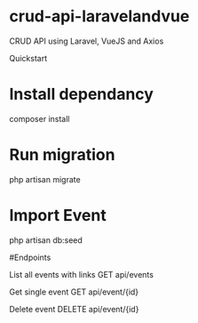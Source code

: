 # crud-api-laravelandvue
CRUD API using Laravel, VueJS and Axios




Quickstart

# Install dependancy
composer install


# Run migration
php artisan migrate


# Import Event
php artisan db:seed


#Endpoints

List all events with links
GET api/events

Get single event
GET api/event/{id}


Delete event
DELETE api/event/{id}
